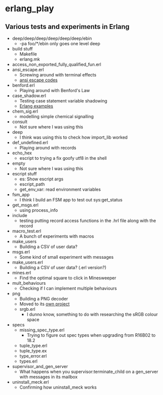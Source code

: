 # erlang_play

## Various tests and experiments in Erlang

- deep/deep/deep/deep/deep/deep/ebin
  - -pa foo/*/ebin only goes one level deep
- build stuff
  - Makefile
  - erlang.mk
- access_non_exported_fully_qualified_fun.erl
- ansi_escape.erl
  - Screwing around with terminal effects
  - [ansi escape codes](https://en.wikipedia.org/wiki/ANSI_escape_code)
- benford.erl
  - Playing around with Benford's Law
- case_shadow.erl
  - Testing case statement variable shadowing
  - [Erlang examples](http://erlang.org/doc/programming_examples/list_comprehensions.html)
- chem_sig.erl
  - modelling simple chemical signalling
- consult
  - Not sure where I was using this
- deep
  - I think was using this to check how import_lib worked
- def_undefined.erl
  - Playing around with records
- echo_hex
  - escript to trying a fix goofy utf8 in the shell
- empty
  - Not sure where I was using this
- escript stuff
  - es: Show escript args
  - escript_path
  - get_env_var: read environment variables
- fsm_app
  - I think I build an FSM app to test out sys:get_status
- get_msgs.erl
  - using process_info
- include
  - testing putting record access functions in the .hrl file along with the record
- macro_test.erl
  - A bunch of experiments with macros
- make_users
  - Building a CSV of user data?
- msgs.erl
  - Some kind of small experiment with messages
- make_users.erl
  - Building a CSV of user data? (.erl version?)
- mines.erl
  - Find the optimal square to click in Minesweeper
- mult_behaviours
  - Checking if I can implement multiple behaviours
- png
  - Building a PNG decoder
  - Moved to its [own project](https://github.com/cwmaguire/erl_png)
  - srgb.erl
    - I dunno know, something to do with researching the sRGB colour space
- specs
  - missing_spec_type.erl
    - Trying to figure out spec types when upgrading from R16B02 to 18.2
  - tuple_type.erl
  - tuple_type.ex
  - type_error.erl
  - types.erl
- supervisor_and_gen_server
  - What happens when you supervisor:terminate_child on a gen_server with messages in its mailbox
- uninstall_meck.erl
  - Confirming how uninstall_meck works

